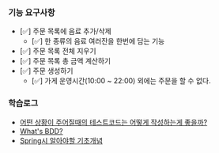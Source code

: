 ### 기능 요구사항
- [✅] 주문 목록에 음료 추가/삭제 
  - [✅] 한 종류의 음료 여러잔을 한번에 담는 기능
- [✅] 주문 목록 전체 지우기
- [✅] 주문 목록 총 금액 계산하기
- [✅] 주문 생성하기
  - [✅] 가게 운영시간(10:00 ~ 22:00) 외에는 주문을 할 수 없다.

### 학습로그
- [어떤 상황이 주어질때의 테스트코드는 어떻게 작성하는게 좋을까?](https://github.com/Suxxxxhyun/cafekiosk-tdd-study/blob/main/learning-log/learning-log-section2.md)
- [What's BDD?](https://github.com/Suxxxxhyun/cafekiosk-tdd-study/blob/main/learning-log/learning-log-section4.md)
- [Spring시 알아야할 기초개념]()
